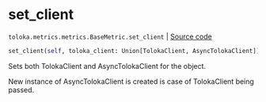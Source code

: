 # set_client
`toloka.metrics.metrics.BaseMetric.set_client` | [Source code](https://github.com/Toloka/toloka-kit/blob/v1.0.2/src/metrics/metrics.py#L85)

```python
set_client(self, toloka_client: Union[TolokaClient, AsyncTolokaClient])
```

Sets both TolokaClient and AsyncTolokaClient for the object.


New instance of AsyncTolokaClient is created is case of TolokaClient being passed.

